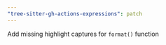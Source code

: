 ```yaml
---
"tree-sitter-gh-actions-expressions": patch
---
```


Add missing highlight captures for `format()` function
